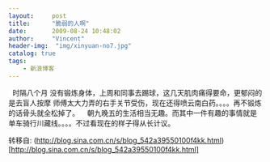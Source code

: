 ```yaml
---
layout:     post
title:      "脆弱的人啊"
date:       2009-08-24 10:48:02
author:     "Vincent"
header-img:  "img/xinyuan-no7.jpg"
catalog: true
tags:
    - 新浪博客
---
```



  时隔八个月
没有锻炼身体，上周和同事去踢球，这几天肌肉痛得要命，更郁闷的是去盲人按摩
师傅太大力弄的右手关节受伤，现在还得喷云南白药。。。。再不锻炼的话骨头就全松掉了。
  
朝九晚五的生活相当无趣。而其中一件有趣的事情就是单车骑行川藏线。。。。不过看现在的样子得从长计议。
   





转移自: (http://blog.sina.com.cn/s/blog_542a39550100f4kk.html)[http://blog.sina.com.cn/s/blog_542a39550100f4kk.html]